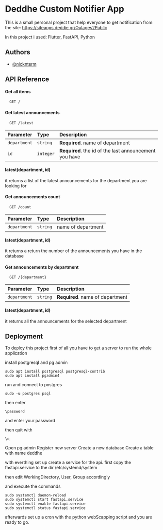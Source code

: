 
# Deddhe Custom Notifier App

This is a small personal project that help everyone to get notification from the site: https://siteapps.deddie.gr/Outages2Public

In this project i used: Flutter, FastAPI, Python

## Authors

- [@nicknterm](https://www.github.com/nicknterm)


## API Reference

#### Get all items

```http
  GET /
```


#### Get latest announcements

```http
  GET /latest
```

| Parameter    | Type      | Description                                             |
| :----------- | :-------- | :------------------------------------------------------ |
| `department` | `string`  | **Required**. name of department                        |
| `id`         | `integer` | **Required**. the id of the last announcement you have  |

#### latest(department, id)

it returns a list of the latest announcements for the department you are looking for

#### Get announcements count

```http
  GET /count
```

| Parameter    | Type      | Description         |
| :----------- | :-------- | :------------------ |
| `department` | `string`  | name of department  |

#### latest(department, id)

it returns a return the number of the announcements you have in the database

#### Get announcements by department

```http
  GET /{department}
```

| Parameter    | Type      | Description                       |
| :----------- | :-------- | :-------------------------------- |
| `department` | `string`  | **Required**. name of department  |

#### latest(department, id)

it returns all the announcements for the selected department

## Deployment

To deploy this project first of all you have to get a server to run the whole application

install postgresql and pg admin
``` 
sudo apt install postgresql postgresql-contrib
sudo apt install pgadmin4
```

run and connect to postgres

```
sudo -u postgres psql
```

then enter
```
\password
```
and enter your password

then quit with 
```
\q
```

Open pg admin
Register new server
Create a new database
Create a table with name deddhe

with everthing set up create a service for the api.
first copy the fastapi.service to the dir /etc/systemd/system

then edit WorkingDirectory, User, Group accordingly

and execute the commands
```
sudo systemctl daemon-reload
sudo systemctl start fastapi.service
sudo systemctl enable fastapi.service
sudo systemctl status fastapi.service
```

afterwards set up a cron with the python webScapping script and you are ready to go.

